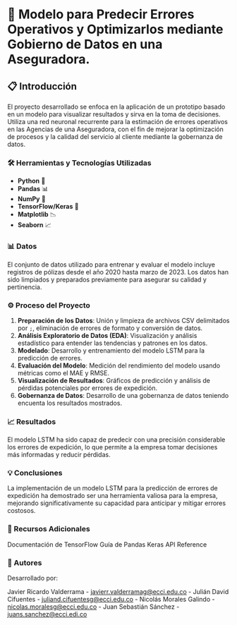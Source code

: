 # 🚀 Modelo para Predecir Errores Operativos y Optimizarlos mediante Gobierno de Datos en una Aseguradora.

## 📋 Introducción

El proyecto desarrollado se enfoca en la aplicación de un prototipo basado en un modelo para visualizar resultados y sirva en la toma de decisiones. Utiliza una red neuronal recurrente para la estimación de errores operativos en las Agencias de una Aseguradora, con el fin de mejorar la optimización de procesos y la calidad del servicio al cliente mediante la gobernanza de datos. 

### 🛠️ Herramientas y Tecnologías Utilizadas

- **Python** 🐍
- **Pandas** 📊
- **NumPy** 🔢
- **TensorFlow/Keras** 🤖
- **Matplotlib** 📉
- **Seaborn** 📈

### 📊 Datos

El conjunto de datos utilizado para entrenar y evaluar el modelo incluye registros de pólizas desde el año 2020 hasta marzo de 2023. Los datos han sido limpiados y preparados previamente para asegurar su calidad y pertinencia.

### ⚙️ Proceso del Proyecto

1. **Preparación de los Datos**: Unión y limpieza de archivos CSV delimitados por `;`, eliminación de errores de formato y conversión de datos.
2. **Análisis Exploratorio de Datos (EDA)**: Visualización y análisis estadístico para entender las tendencias y patrones en los datos.
3. **Modelado**: Desarrollo y entrenamiento del modelo LSTM para la predicción de errores.
4. **Evaluación del Modelo**: Medición del rendimiento del modelo usando métricas como el MAE y RMSE.
5. **Visualización de Resultados**: Gráficos de predicción y análisis de pérdidas potenciales por errores de expedición.
6. **Gobernanza de Datos**: Desarrollo de una gobernanza de datos teniendo encuenta los resultados mostrados.

### 📈 Resultados

El modelo LSTM ha sido capaz de predecir con una precisión considerable los errores de expedición, lo que permite a la empresa tomar decisiones más informadas y reducir pérdidas.

### 💡 Conclusiones

La implementación de un modelo LSTM para la predicción de errores de expedición ha demostrado ser una herramienta valiosa para la empresa, mejorando significativamente su capacidad para anticipar y mitigar errores costosos.

### 🔗 Recursos Adicionales
Documentación de TensorFlow
Guía de Pandas
Keras API Reference

### 📝 Autores
Desarrollado por:

Javier Ricardo Valderrama - javierr.valderramag@ecci.edu.co -
Julián David Cifuentes - juliand.cifuentesg@ecci.edu.co -
Nicolás Morales Galindo - nicolas.moralesg@ecci.edu.co -
Juan Sebastián Sánchez - juans.sanchez@ecci.edi.co



